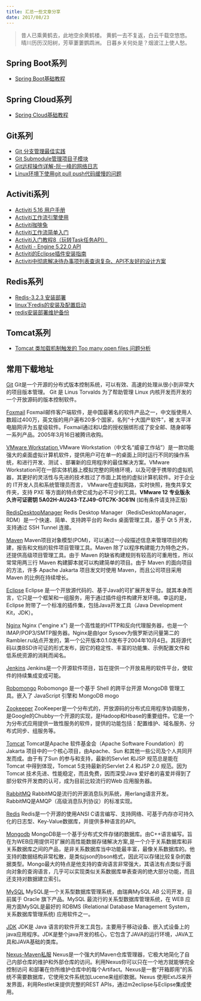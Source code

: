 ```yaml
---
title: 汇总一些文章分享
date: 2017/08/23
---
```


> 昔人已乘黄鹤去，此地空余黄鹤楼。
> 黄鹤一去不复返，白云千载空悠悠。
> 晴川历历汉阳树，芳草萋萋鹦鹉洲。
> 日暮乡关何处是？烟波江上使人愁。

<!--more-->
## Spring Boot系列

- [Spring Boot基础教程](http://blog.didispace.com/Spring-Boot%E5%9F%BA%E7%A1%80%E6%95%99%E7%A8%8B/)

## Spring Cloud系列

- [Spring Cloud基础教程](http://blog.didispace.com/Spring-Cloud%E5%9F%BA%E7%A1%80%E6%95%99%E7%A8%8B/)

## Git系列

- [Git 分支管理最佳实践](https://www.ibm.com/developerworks/cn/java/j-lo-git-mange/index.html)
- [Git Submodule管理项目子模块](http://www.cnblogs.com/nicksheng/p/6201711.html)
- [Git远程操作详解-阮一峰的网络日志](http://www.ruanyifeng.com/blog/2014/06/git_remote.html)
- [Linux环境下使用git pull push代码缓慢的问题](http://blog.sina.com.cn/s/blog_63eb3eec0101ez6e.html)

## Activiti系列

- [Activiti 5.16 用户手册](http://www.mossle.com/docs/activiti/index.html#database.tables.explained)
- [Activiti工作流引擎使用](http://www.open-open.com/lib/view/open1350460225367.html)
- [Activiti咖啡兔](http://www.kafeitu.me/activiti.html)
- [Activiti工作流简单入门](https://my.oschina.net/Barudisshu/blog/309721)
- [Activiti入门教程8（玩转Task任务API）](http://www.myexception.cn/other/2016520.html)
- [Activiti - Engine 5.22.0 API](http://www.activiti.org/javadocs/)
- [Activiti的Eclipse插件安装指南](https://yq.aliyun.com/articles/45343)
- [Activiti中彻底解决待办事项列表查询复杂、API不友好的设计方案 ](https://my.oschina.net/liyuj/blog/396972)

## Redis系列

- [Redis-3.2.3 安装部署](http://www.cnblogs.com/sunmmi/p/5824326.html)
- [linux下redis的安装及配置启动](http://blog.csdn.net/huwei2003/article/details/40426513)
- [redis安装部署维护备份](http://blog.csdn.net/huwei2003/article/details/40536905)

## Tomcat系列

- [Tomcat 类加载机制触发的 Too many open files 问题分析](http://www.open-open.com/lib/view/open1479449857664.html)


## 常用下载地址

[Git](https://git-scm.com/)
Git是一个开源的分布式版本控制系统，可以有效、高速的处理从很小到非常大的项目版本管理。 Git 是 Linus Torvalds 为了帮助管理 Linux 内核开发而开发的一个开放源码的版本控制软件。

[Foxmail](http://www.foxmail.com/)
Foxmail邮件客户端软件，是中国最著名的软件产品之一，中文版使用人数超过400万，英文版的用户遍布20多个国家，名列“十大国产软件”，被 太平洋电脑网评为五星级软件。Foxmail通过和U盘的授权捆绑形成了安全邮、随身邮等一系列产品。2005年3月16日被腾讯收购。

[VMware Workstation ](http://rj.baidu.com/soft/detail/13808.html?ald)
VMware Workstation（中文名“威睿工作站”）是一款功能强大的桌面虚拟计算机软件，提供用户可在单一的桌面上同时运行不同的操作系统，和进行开发、测试 、部署新的应用程序的最佳解决方案。VMware Workstation可在一部实体机器上模拟完整的网络环境，以及可便于携带的虚拟机器，其更好的灵活性与先进的技术胜过了市面上其他的虚拟计算机软件。对于企业的 IT开发人员和系统管理员而言， VMware在虚拟网路，实时快照，拖曳共享文件夹，支持 PXE 等方面的特点使它成为必不可少的工具。**VMware 12 专业版永久许可证密钥 5A02H-AU243-TZJ49-GTC7K-3C61N** (如有条件请支持正版)

[RedisDesktopManager](https://github.com/uglide/RedisDesktopManager)
Redis Desktop Manager（RedisDesktopManager，RDM）是一个快速、简单、支持跨平台的 Redis 桌面管理工具，基于 Qt 5 开发，支持通过 SSH Tunnel 连接。

[Maven](http://maven.apache.org/download.cgi)
Maven项目对象模型(POM)，可以通过一小段描述信息来管理项目的构建，报告和文档的软件项目管理工具。Maven 除了以程序构建能力为特色之外，还提供高级项目管理工具。由于 Maven 的缺省构建规则有较高的可重用性，所以常常用两三行 Maven 构建脚本就可以构建简单的项目。由于 Maven 的面向项目的方法，许多 Apache Jakarta 项目发文时使用 Maven，而且公司项目采用 Maven 的比例在持续增长。

[Eclipse](https://www.eclipse.org/downloads/)
Eclipse 是一个开放源代码的、基于Java的可扩展开发平台。就其本身而言，它只是一个框架和一组服务，用于通过插件组件构建开发环境。幸运的是，Eclipse 附带了一个标准的插件集，包括Java开发工具（Java Development Kit，JDK）。

[Nginx](http://nginx.org/)
Nginx ("engine x") 是一个高性能的HTTP和反向代理服务器，也是一个IMAP/POP3/SMTP服务器。Nginx是由Igor Sysoev为俄罗斯访问量第二的Rambler.ru站点开发的，第一个公开版本0.1.0发布于2004年10月4日。其将源代码以类BSD许可证的形式发布，因它的稳定性、丰富的功能集、示例配置文件和低系统资源的消耗而闻名。

[Jenkins](https://jenkins.io/index.html)
Jenkins是一个开源软件项目，旨在提供一个开放易用的软件平台，使软件的持续集成变成可能。

[Robomongo](https://github.com/paralect/robomongo)
Robomongo 是一个基于 Shell 的跨平台开源 MongoDB 管理工具。嵌入了 JavaScript 引擎和 MongoDB mogo

[Zookeeper](http://zookeeper.apache.org/)
ZooKeeper是一个分布式的，开放源码的分布式应用程序协调服务，是Google的Chubby一个开源的实现，是Hadoop和Hbase的重要组件。它是一个为分布式应用提供一致性服务的软件，提供的功能包括：配置维护、域名服务、分布式同步、组服务等。

[Tomcat](http://tomcat.apache.org/)
Tomcat是Apache 软件基金会（Apache Software Foundation）的Jakarta 项目中的一个核心项目，由Apache、Sun 和其他一些公司及个人共同开发而成。由于有了Sun 的参与和支持，最新的Servlet 和JSP 规范总是能在Tomcat 中得到体现，Tomcat 5支持最新的Servlet 2.4 和JSP 2.0 规范。因为Tomcat 技术先进、性能稳定，而且免费，因而深受Java 爱好者的喜爱并得到了部分软件开发商的认可，成为目前比较流行的Web 应用服务器。

[RabbitMQ](http://www.rabbitmq.com/)
RabbitMQ是流行的开源消息队列系统，用erlang语言开发。RabbitMQ是AMQP（高级消息队列协议）的标准实现。

[Redis](http://redis.io/)
Redis是一个开源的使用ANSI C语言编写、支持网络、可基于内存亦可持久化的日志型、Key-Value数据库，并提供多种语言的API。

[Mongodb](https://www.mongodb.com/)
MongoDB是一个基于分布式文件存储的数据库。由C++语言编写。旨在为WEB应用提供可扩展的高性能数据存储解决方案,是一个介于关系数据库和非关系数据库之间的产品，是非关系数据库当中功能最丰富，最像关系数据库的。他支持的数据结构非常松散，是类似json的bson格式，因此可以存储比较复杂的数据类型。Mongo最大的特点是他支持的查询语言非常强大，其语法有点类似于面向对象的查询语言，几乎可以实现类似关系数据库单表查询的绝大部分功能，而且还支持对数据建立索引。

[MySQL](http://dev.mysql.com/downloads/mysql/)
MySQL是一个关系型数据库管理系统，由瑞典MySQL AB 公司开发，目前属于 Oracle 旗下产品。MySQL 最流行的关系型数据库管理系统，在 WEB 应用方面MySQL是最好的 RDBMS (Relational Database Management System，关系数据库管理系统) 应用软件之一。

[JDK](http://www.oracle.com/technetwork/java/javase/archive-139210.html)
JDK是 Java 语言的软件开发工具包，主要用于移动设备、嵌入式设备上的java应用程序。JDK是整个java开发的核心，它包含了JAVA的运行环境，JAVA工具和JAVA基础的类库。

[Nexus-Maven私服](https://www.sonatype.com/download-oss-sonatype)
Nexus是一个强大的Maven仓库管理器，它极大地简化了自己内部仓库的维护和外部仓库的访问。利用Nexus你可以只在一个地方就能够完全控制访问 和部署在你所维护仓库中的每个Artifact。Nexus是一套“开箱即用”的系统不需要数据库，它使用文件系统加Lucene来组织数据。Nexus 使用ExtJS来开发界面，利用Restlet来提供完整的REST APIs，通过m2eclipse与Eclipse集成使用。
